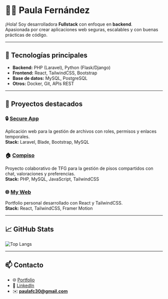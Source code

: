 # 👩‍💻 Paula Fernández

¡Hola! Soy desarrolladora **Fullstack** con enfoque en **backend**.  
Apasionada por crear aplicaciones web seguras, escalables y con buenas prácticas de código.  

---

## 🚀 Tecnologías principales
- **Backend:** PHP (Laravel), Python (Flask/Django)
- **Frontend:** React, TailwindCSS, Bootstrap
- **Base de datos:** MySQL, PostgreSQL
- **Otros:** Docker, Git, APIs REST

---

## 📌 Proyectos destacados

### 🔒 [Secure App](https://github.com/paulafc30/secure-app)
Aplicación web para la gestión de archivos con roles, permisos y enlaces temporales.  
**Stack:** Laravel, Blade, Bootstrap, MySQL

### 🏠 [Compiso](https://github.com/paulafc30/compiso)
Proyecto colaborativo de TFG para la gestión de pisos compartidos con chat, valoraciones y preferencias.  
**Stack:** PHP, MySQL, JavaScript, TailwindCSS

### 🌐 [My Web](https://github.com/paulafc30/my-web)
Portfolio personal desarrollado con React y TailwindCSS.  
**Stack:** React, TailwindCSS, Framer Motion

---

## 📈 GitHub Stats

![Top Langs](https://github-readme-stats.vercel.app/api/top-langs/?username=paulafc30&layout=compact&theme=dracula)

---

## 📫 Contacto
- 🌐 [Portfolio](https://paulafernandez.netlify.app)
- 💼 [LinkedIn](https://linkedin.com/in/paulafc30)
- ✉️ **paulafc30@gmail.com**
